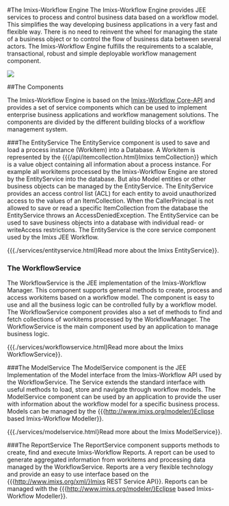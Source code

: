 #The Imixs-Workflow Engine
The Imixs-Workflow Engine provides JEE services to process and control business data based on  a workflow model. This simplifies the way developing business applications in a very fast and flexible way. There is no need to reinvent the wheel for managing the state of a business object or to control the flow of business data between several actors. The Imixs-Workflow Engine fulfills the requirements to a scalable, transactional, robust and simple deployable workflow management component.
 
<img src="../images/engine/imixs-architecture_jee.png"/>


##The Components 

The Imixs-Workflow Engine is based on the [Imixs-Workflow Core-API](../../core/index.html) and provides a set of service components which can be used to implement enterprise business applications and workflow management solutions.  The components are divided by the different building blocks of a workflow management system. 
 
 
###The EntityService
The EntityService component is used to save and load a process instance (Workitem) into a  Database. A Workitem is represented by the  {{{/api/itemcollection.html}Imixs temCollection}} which is a   value object containing all information about a process instance. For example all workitems processed by the Imixs-Workflow Engine are stored by the EntityService into the database. But also Model entities or other business objects can be managed by the EntityService.   The EnityService provides an access control list (ACL) for each entity to avoid unauthorized  access to the values of an ItemCollection. When the CallerPrincipal is not allowed to save or read a specific ItemCollection from the database the EntityService throws an AccessDeniedException.  The EntityService can be used to save business objects into a database with individual read- or   writeAccess restrictions. The EntityService is the core service component used by the Imixs JEE Workflow.
  
  {{{./services/entityservice.html}Read more about the Imixs EntityService}}.
  
 
### The WorkflowService
The WorkflowService is the JEE implementation of the Imixs-Workflow Manager. This component supports general methods to create, process and access workitems based on a workflow model. The component is easy to use and all the business logic can be controlled fully by a workflow model. The WorkflowService component provides also a set of methods to find and fetch collections of workitems processed by the WorkflowManager. The WorkflowService is the main component used by an application to manage business logic.  
  
 {{{./services/workflowservice.html}Read more about the Imixs WorkflowService}}.
 
###The ModelService
The ModelService component is the JEE Implementation of the Model interface from the Imixs-Workflow API  used by the WorkflowService.
 The Service extends the standard interface with useful methods to load, store and navigate through  workflow models. The  ModelService component can be used by an application to provide the user with information about the workflow model for a specific business process. Models can be managed by the {{{http://www.imixs.org/modeler/}Eclipse based Imixs-Workflow Modeller}}. 
 
 {{{./services/modelservice.html}Read more about the Imixs ModelService}}.
 
###The ReportService
The ReportService component supports methods to create, find and execute Imixs-Workflow Reports. A report can be used to generate aggregated information from workitems and processing data managed by the WorkflowService. Reports are a very flexible technology and provide an easy to use interface based on the {{{http://www.imixs.org/xml/}Imixs REST Service API}}.  Reports can be managed with the {{{http://www.imixs.org/modeler/}Eclipse based Imixs-Workflow Modeller}}.
  